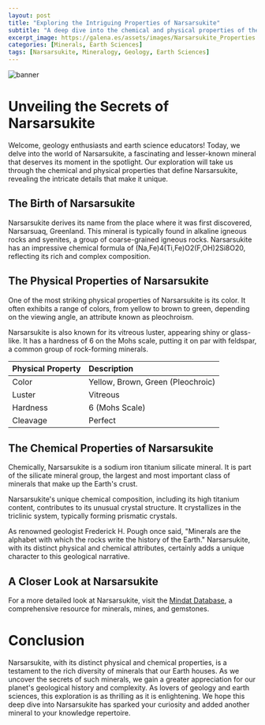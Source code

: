 ```yaml
---
layout: post
title: "Exploring the Intriguing Properties of Narsarsukite"
subtitle: "A deep dive into the chemical and physical properties of the unique mineral, Narsarsukite."
excerpt_image: https://galena.es/assets/images/Narsarsukite_Properties.png
categories: [Minerals, Earth Sciences]
tags: [Narsarsukite, Mineralogy, Geology, Earth Sciences]
---
```


![banner](https://galena.es/assets/images/Narsarsukite_Properties.png "Close-up image of Narsarsukite crystals showcasing their unique physical properties, including distinct color variations and crystal structure, set against a neutral background. The image highlights the mineral's texture and clarity, appealing to geology enthusiasts and educators.")

# Unveiling the Secrets of Narsarsukite

Welcome, geology enthusiasts and earth science educators! Today, we delve into the world of Narsarsukite, a fascinating and lesser-known mineral that deserves its moment in the spotlight. Our exploration will take us through the chemical and physical properties that define Narsarsukite, revealing the intricate details that make it unique.

## The Birth of Narsarsukite

Narsarsukite derives its name from the place where it was first discovered, Narsarsuaq, Greenland. This mineral is typically found in alkaline igneous rocks and syenites, a group of coarse-grained igneous rocks. Narsarsukite has an impressive chemical formula of (Na,Fe)4(Ti,Fe)O2(F,OH)2Si8O20, reflecting its rich and complex composition.

## The Physical Properties of Narsarsukite

One of the most striking physical properties of Narsarsukite is its color. It often exhibits a range of colors, from yellow to brown to green, depending on the viewing angle, an attribute known as pleochroism. 

Narsarsukite is also known for its vitreous luster, appearing shiny or glass-like. It has a hardness of 6 on the Mohs scale, putting it on par with feldspar, a common group of rock-forming minerals.

| Physical Property | Description |
| :---------------- | :---------- |
| Color             | Yellow, Brown, Green (Pleochroic) |
| Luster            | Vitreous |
| Hardness          | 6 (Mohs Scale) |
| Cleavage          | Perfect |

## The Chemical Properties of Narsarsukite

Chemically, Narsarsukite is a sodium iron titanium silicate mineral. It is part of the silicate mineral group, the largest and most important class of minerals that make up the Earth's crust.

Narsarsukite's unique chemical composition, including its high titanium content, contributes to its unusual crystal structure. It crystallizes in the triclinic system, typically forming prismatic crystals. 

As renowned geologist Frederick H. Pough once said, "Minerals are the alphabet with which the rocks write the history of the Earth." Narsarsukite, with its distinct physical and chemical attributes, certainly adds a unique character to this geological narrative.

## A Closer Look at Narsarsukite

For a more detailed look at Narsarsukite, visit the [Mindat Database](https://www.mindat.org/min-2828.html), a comprehensive resource for minerals, mines, and gemstones. 

# Conclusion

Narsarsukite, with its distinct physical and chemical properties, is a testament to the rich diversity of minerals that our Earth houses. As we uncover the secrets of such minerals, we gain a greater appreciation for our planet's geological history and complexity. As lovers of geology and earth sciences, this exploration is as thrilling as it is enlightening. We hope this deep dive into Narsarsukite has sparked your curiosity and added another mineral to your knowledge repertoire.